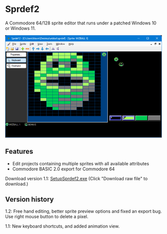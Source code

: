 # Sprdef2
A Commodore 64/128 sprite editor that runs under a patched Windows 10 or Windows 11.

![The main window of Sprdef2](https://raw.githubusercontent.com/Anders-H/Sprdef2/main/screenshotv1_2.jpg)

## Features

* Edit projects containing multiple sprites with all available attributes
* Commodore BASIC 2.0 export for Commodore 64

Download version 1.1: [SetupSprdef2.exe](https://github.com/Anders-H/Sprdef2/blob/main/SetupSprdef2.exe) (Click "Download raw file" to download.)

## Version history

1.2: Free hand editing, better sprite preview options and fixed an export bug. Use right mouse button to delete a pixel.

1.1: New keyboard shortcuts, and added animation view.

